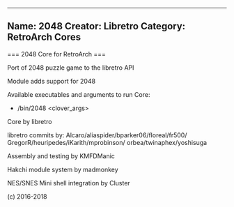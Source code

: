 -----------------------
Name: 2048 
Creator: Libretro
Category: RetroArch Cores
-----------------------
=== 2048 Core for RetroArch ===

Port of 2048 puzzle game to the libretro API

Module adds support for 2048

Available executables and arguments to run Core:
- /bin/2048 <rom> <clover_args>

Core by libretro

libretro commits by: 
Alcaro/aliaspider/bparker06/floreal/fr500/
GregorR/heuripedes/iKarith/mprobinson/
orbea/twinaphex/yoshisuga

Assembly and testing by KMFDManic

Hakchi module system by madmonkey

NES/SNES Mini shell integration by Cluster

(c) 2016-2018
